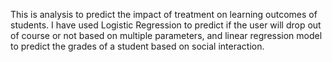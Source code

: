 This is analysis to predict the impact of treatment on learning outcomes of students. I have used Logistic Regression to predict if the user will drop out of course or not based on multiple parameters, and linear regression model to predict the grades of a student based on social interaction.
